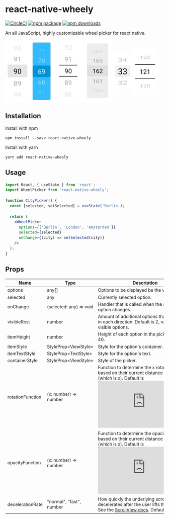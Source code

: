 # react-native-wheely

[![CircleCI](https://circleci.com/gh/erksch/react-native-wheely.svg?style=svg)](https://circleci.com/gh/erksch/react-native-wheely)
[![npm package](https://badge.fury.io/js/react-native-wheely.svg)](https://www.npmjs.com/package/react-native-wheely)
[![npm downloads](https://img.shields.io/npm/dm/react-native-wheely.svg)](https://www.npmjs.com/package/react-native-wheely)

An all JavaScript, highly customizable wheel picker for react native.

<img src="./screenshots/design_5_gray.jpg" align="center"  alt="drawing" height="200"/><img src="./screenshots/design_5_blue.jpg" align="center" alt="drawing" height="200"/><img src="./screenshots/design_5_plane.jpg" align="center"  alt="drawing" height="200" /><img src="./screenshots/design_5_gray_box.jpg" align="center" alt="drawing" height="200" /><img src="./screenshots/design_3_gray.jpg" align="center" alt="drawing" height="110" /><img src="./screenshots/design_3_plane.jpg" align="center" alt="drawing" height="150" />

## Installation 

Install with npm

```
npm install --save react-native-wheely
```

Install with yarn

```
yarn add react-native-wheely
```

## Usage

```jsx
import React, { useState } from 'react';
import WheelPicker from 'react-native-wheely';

function CityPicker() {
  const [selected, setSelected] = useState('Berlin');
  
  return (
    <WheelPicker 
      options={['Berlin', 'London', 'Amsterdam']}
      selected={selected}
      onChange={(city) => setSelected(city)}
    />
  );
}
``` 

## Props

| Name        | Type                    | Description   |
|-------------|-------------------------|----------------------------------|
|options  | any[]  | Options to be displayed be the wheel picker. |
|selected    | any  | Currently selected option. |
|onChange     | (selected: any) => void           | Handler that is called when the selected option changes. |
|visibleRest| number | Amount of additional options that are visible in each direction. Default is 2, resulting in 5 visible options. |
|itemHeight        | number                  | Height of each option in the picker. Default is 40. |
|itemStyle | StyleProp\<ViewStyle\>         | Style for the option's container. |
|itemTextStyle| StyleProp\<TextStyle\>    | Style for the option's text. |
|containerStyle| StyleProp\<ViewStyle\> | Style of the picker. |
|rotationFunction| (x: number) => number | Function to determine the x rotation of items based on their current distance to the center (which is x). Default is ![rotation equation](https://latex.codecogs.com/gif.latex?%5Csmall%20f%28x%29%20%3D%201%20-%20%5Cleft%20%28%201%5Cover2%20%5Cright%20%29%20%5E%7Bx%7D) |
|opacityFunction | (x: number) => number | Function to determine the opacity of items based on their current distance to the center (which is x). Default is ![opacity equation](https://latex.codecogs.com/gif.latex?%5Csmall%20f%28x%29%20%3D%20%5Cleft%20%28%201%5Cover3%20%5Cright%20%29%20%5E%7Bx%7D)
|decelerationRate| "normal", "fast", number | How quickly the underlying scroll view decelerates after the user lifts their finger. See the [ScrollView docs](https://facebook.github.io/react-native/docs/scrollview.html#decelerationrate). Default is "fast". |